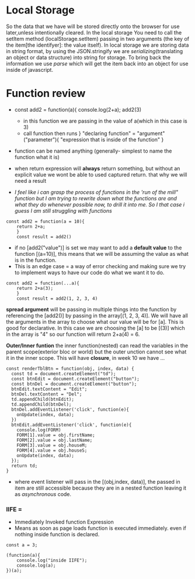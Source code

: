 # Local Storage

So the data that we have will be stored directly onto the browser for use later,unless intentionally cleared. In the local storage You need to call the setItem method (localStorage.setItem) passing in two arguments (the key of the item[the identifyer]: the value itself). In local storage we are storing data in string format, by using the JSON.stringify we are *serializing*(translating an object or data structure) into string for storage. To bring back the information we use *parse* which will get the item back into an object for use inside of javascript.

# Function review

- const add2 = function(a){
    console.log(2+a);
    add2(3)
  - in this function we are passing in the value of a(which in this case is 3)
  - call function then runs
}
"declaring function" = "argument"("parameter"){
    "expression that is inside of the function"
}
- function can be named anything (generally- simplest to name the function what it is)
- when return expression will **always** return something, but without an explicit value we wont be able to used captured return. that why we will need a result

- *I feel like i can grasp the process of functions in the 'run of the mill" function but I am trying to rewrite down what the functions are and what they do whenever possible now, to drill it into me. So I that case i guess I am still struggling with functions*

```
const add2 = function(a = 10){
    return 2+a;
    }
    const result = add2()
```

- if no [add2("value")] is set we may want to add a **default value** to the function [(a=10)], this means that we will be assuming the value as what is in the function.
- This is an edge case = a way of error checking and making sure we try to implement ways to have our code do what we want it to do.

```
const add2 = function(...a){
    return 2+a(3);
    }
    const result = add2(1, 2, 3, 4)
```

**spread argument** will be passing in multiple things into the function by referencing the [add2()] by passing in the array[(1, 2, 3, 4)]. We will have all the arguments in the array to choose what our value will be for [a]. This is good for declarative. In this case we are choosing the [a] to be [(3)] which in the array is "4" so our function will return 2+a(4) = 6.  

**Outer/Inner funtion** the inner function(nested) can read the variables in the parent scope(exterior bloc or world) but the outer unction cannot see what it in the inner scope. This will have **closure**, in week 10 we have ...

```
const renderTblBtn = function(obj, index, data) {
  const td = document.createElement("td");
  const btnEdit = document.createElement("button");
  const btnDel = document.createElement("button");
  btnEdit.textContent = "Edit";
  btnDel.textContent = "Del";
  td.appendChild(btnEdit);
  td.appendChild(btnDel);
  btnDel.addEventListener('click', function(e){
    onUpdate(index, data);
  })
  btnEdit.addEventListener('click', function(e){
    console.log(FORM)
    FORM[1].value = obj.firstName;
    FORM[2].value = obj.lastName;
    FORM[3].value = obj.houseM;
    FORM[4].value = obj.houseS;
    onUpdate(index, data);
  });
  return td;
}
```

- where event listener will pass in the [(obj,index, data)], the passed in item are still accessible because they are in a nested function leaving it as *asynchronous* code.

### **IIFE** =

- Immediately Invoked function Expression
- Means as soon as page loads function is executed immediately. even if nothing inside function is declared.

```
const a = 3;

(function(a){
    console.log("inside IIFE");
    console.log(a);
})(a);
```